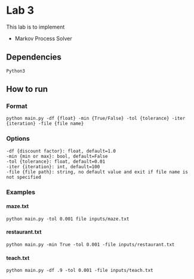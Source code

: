 # Lab 3
This lab is to implement
* Markov Process Solver

## Dependencies
    Python3

## How to run
### Format
```
python main.py -df {float} -min {True/False} -tol {tolerance} -iter {iteration} -file {file name}
```

### Options
```
-df {discount factor}: float, default=1.0
-min {min or max}: bool, default=False
-tol {tolerance}: float, default=0.01
-iter {iteration}: int, default=100
-file {file path}: string, no default value and exit if file name is not specified
```

### Examples
#### maze.txt
```
python main.py -tol 0.001 file inputs/maze.txt
```

#### restaurant.txt
```
python main.py -min True -tol 0.001 -file inputs/restaurant.txt
```

#### teach.txt
```
python main.py -df .9 -tol 0.001 -file inputs/teach.txt
```